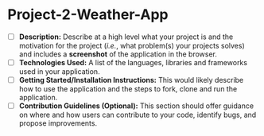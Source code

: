 # Project-2-Weather-App

- [ ]  **Description:** Describe at a high level what your project is and the motivation for the project (*i.e.*, what problem(s) your projects solves) and includes a **screenshot** of the application in the browser.
- [ ]  **Technologies Used:** A list of the languages, libraries and frameworks used in your application.
- [ ]  **Getting Started/Installation Instructions:** This would likely describe how to use the application and the steps to fork, clone and run the application.
- [ ]  **Contribution Guidelines (Optional):** This section should offer guidance on where and how users can contribute to your code, identify bugs, and propose improvements.